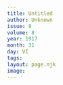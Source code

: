 ```yaml
---
title: Untitled
author: Unknown
issue: 8
volume: 8
year: 1917
month: 31
day: VI
tags:
layout: page.njk
image:
---
```



